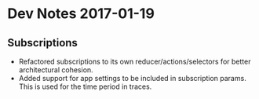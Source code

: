 # Dev Notes 2017-01-19

## Subscriptions

* Refactored subscriptions to its own reducer/actions/selectors for better architectural cohesion.
* Added support for app settings to be included in subscription params. This is used for the time period in traces.
